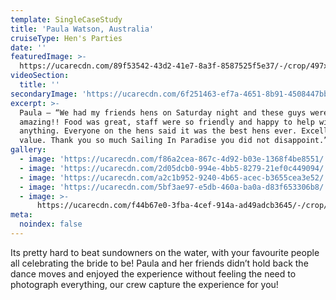 ```yaml
---
template: SingleCaseStudy
title: 'Paula Watson, Australia'
cruiseType: Hen's Parties
date: ''
featuredImage: >-
  https://ucarecdn.com/89f53542-43d2-41e7-8a3f-8587525f5e37/-/crop/497x522/0,0/-/preview/
videoSection:
  title: ''
secondaryImage: 'https://ucarecdn.com/6f251463-ef7a-4651-8b91-4508447bb756/'
excerpt: >-
  Paula – “We had my friends hens on Saturday night and these guys were
  amazing!! Food was great, staff were so friendly and happy to help with
  anything. Everyone on the hens said it was the best hens ever. Excellent
  value. Thank you so much Sailing In Paradise you did not disappoint.” Facebook
gallery:
  - image: 'https://ucarecdn.com/f86a2cea-867c-4d92-b03e-1368f4be8551/'
  - image: 'https://ucarecdn.com/2d05dcb0-994e-4bb5-8279-21ef0c449094/'
  - image: 'https://ucarecdn.com/a2c1b952-9240-4b65-acec-b3655cea3e52/'
  - image: 'https://ucarecdn.com/5bf3ae97-e5db-460a-ba0a-d83f653306b8/'
  - image: >-
      https://ucarecdn.com/f44b67e0-3fba-4cef-914a-ad49adcb3645/-/crop/1080x1051/0,149/-/preview/
meta:
  noindex: false
---
```

Its pretty hard to beat sundowners on the water, with your favourite people all celebrating the bride to be! Paula and her friends didn’t hold back the dance moves and enjoyed the experience without feeling the need to photograph everything, our crew capture the experience for you!
